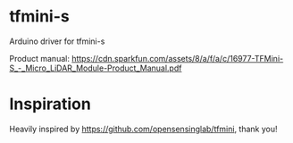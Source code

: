 # tfmini-s
Arduino driver for tfmini-s

Product manual:
https://cdn.sparkfun.com/assets/8/a/f/a/c/16977-TFMini-S_-_Micro_LiDAR_Module-Product_Manual.pdf

# Inspiration
Heavily inspired by https://github.com/opensensinglab/tfmini, thank you!
